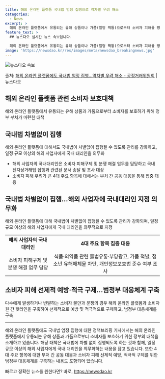 ```yaml
---
title: 해외 온라인 플랫폼 국내법 엄정 집행으로 역차별 우려 해소
categories:
  - News
excerpt: >
  해외 온라인 플랫폼에서 유통되는 유해 상품이나 가품(일명 짝퉁)으로부터 소비자 피해를 방지하기 위해 정부 부…
feature_text: >
  ## 뉴스다오 실시간 뉴스 속보입니다.

  해외 온라인 플랫폼에서 유통되는 유해 상품이나 가품(일명 짝퉁)으로부터 소비자 피해를 방지하기 위해 정부 부…
image: 'https://newsdao.kr/res/images/meta/newsdao_breakingnews.jpg'
---
```


![뉴스다오 속보](https://newsdao.kr/res/images/meta/newsdao_breakingnews.jpg)

<p>출처: <a href="https://newsdao.kr/3339" rel="dofollow">해외 온라인 플랫폼에도 국내법 엄정 집행…역차별 우려 해소 - 공정거래위원회</a> | 뉴스다오</p>

<h2 data-ke-size="size26">해외 온라인 플랫폼 관련 소비자 보호대책</h2>
<p data-ke-size="size16">해외 온라인 플랫폼에서 유통되는 유해 상품과 가품으로부터 소비자를 보호하기 위해 정부 부처가 마련한 대책</p>

<h2 data-ke-size="size24">국내법 차별없이 집행</h2>
<p data-ke-size="size16">해외 온라인 플랫폼에 대해서도 국내법이 차별없이 집행될 수 있도록 관리를 강화하고, 일정 규모 이상의 해외 사업자에게 국내 대리인을 의무화</p>
<ul>
    <li>해외 사업자의 국내대리인은 소비자 피해구제 및 분쟁 해결 업무를 담당하고 국내 전자상거래법 집행과 관련된 문서 송달 및 조사 대상</li>
    <li>소비자 피해 우려가 큰 4대 주요 항목에 대해서는 부처 간 공동 대응을 통해 집중 대응</li>
</ul>

<h2 data-ke-size="size24">국내법 차별없이 집행…해외 사업자에 국내대리인 지정 의무화</h2>
<p data-ke-size="size16">해외 온라인 플랫폼에 대해 국내법이 차별없이 집행될 수 있도록 관리가 강화되며, 일정 규모 이상의 해외 사업자에게 국내 대리인을 의무적으로 지정</p>

<table>
    <tr>
        <td style="text-align: center; height: 17px;"><b>해외 사업자의 국내대리인</b></td>
        <td style="text-align: center; height: 17px;"><b>4대 주요 항목 집중 대응</b></td>
    </tr>
    <tr>
        <td style="text-align: center; height: 78px;">소비자 피해구제 및 분쟁 해결 업무 담당</td>
        <td style="text-align: center; height: 78px;">식품·의약품 관련 불법유통·부당광고, 가품 적발, 청소년 유해매체물 차단, 개인정보보호법 준수 여부 조사</td>
    </tr>
</table>

<h2 data-ke-size="size24">소비자 피해 선제적 예방·적극 구제…범정부 대응체계 구축</h2>
<p data-ke-size="size16">다수에게 발생하거나 빈발하는 소비자 불만과 분쟁의 경우 해외 온라인 플랫폼과 소비자원 간 핫라인을 구축하여 선제적으로 예방 및 적극적으로 구제하고, 범정부 대응체계를 구축</p>

<hr>

<p data-ke-size="size16">해외 온라인 플랫폼에도 국내법 엄정 집행에 대한 정책브리핑 기사에서는 해외 온라인 플랫폼에서 유통되는 유해 상품과 가품으로부터 소비자를 보호하기 위한 정부의 대책을 소개하고 있습니다. 해당 대책은 국내법에 차별 없이 집행되도록 하는 것과 함께, 일정 규모 이상의 해외 사업자에게 국내 대리인을 의무화하는 내용을 담고 있습니다. 또한 4대 주요 항목에 대한 부처 간 공동 대응과 소비자 피해 선제적 예방, 적극적 구제를 위한 범정부 대응체계를 구축하는 내용도 포함되어 있습니다.</p>
 

빠르고 정확한 뉴스를 원한다면? 바로, <a href="https://newsdao.kr" rel="dofollow">https://newsdao.kr</a>


